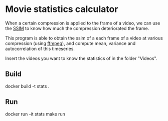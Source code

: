# Movie statistics calculator

When a certain compression is applied to the frame of a video, we can use the [SSIM](https://en.wikipedia.org/wiki/Structural_similarity) to know how much the compression deteriorated the frame.

This program is able to obtain the ssim of a each frame of a video at various compression (using [ffmpeg](https://ffmpeg.org)), and compute mean, variance and autocorrelation of this timeseries.

Insert the videos you want to know the statistics of in the folder "Videos".

## Build
docker build -t stats .

## Run
docker run -it stats make run
